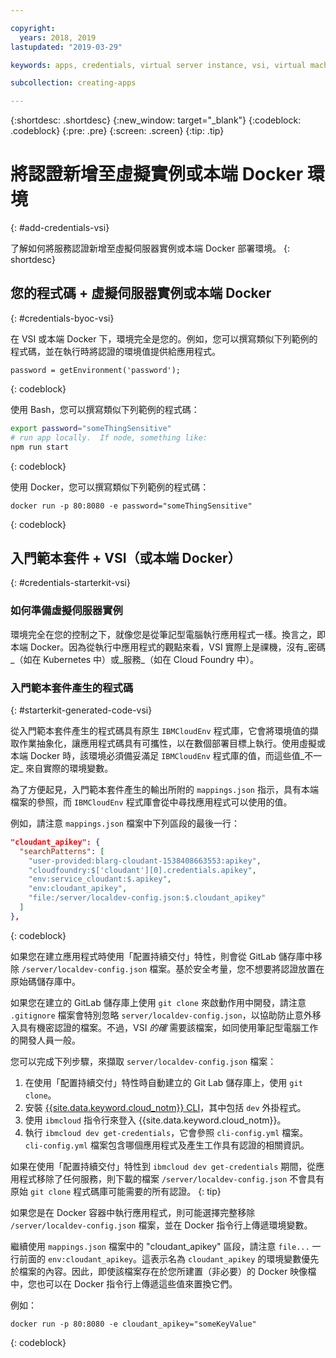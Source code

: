 ```yaml
---

copyright:
  years: 2018, 2019
lastupdated: "2019-03-29"

keywords: apps, credentials, virtual server instance, vsi, virtual machine, vm, environment, credential, virtual, docker, local, ibmcloudenv

subcollection: creating-apps

---
```


{:shortdesc: .shortdesc}
{:new_window: target="_blank"}
{:codeblock: .codeblock}
{:pre: .pre}
{:screen: .screen}
{:tip: .tip}

# 將認證新增至虛擬實例或本端 Docker 環境
{: #add-credentials-vsi}

了解如何將服務認證新增至虛擬伺服器實例或本端 Docker 部署環境。
{: shortdesc}

## 您的程式碼 + 虛擬伺服器實例或本端 Docker
{: #credentials-byoc-vsi}

在 VSI 或本端 Docker 下，環境完全是您的。例如，您可以撰寫類似下列範例的程式碼，並在執行時將認證的環境值提供給應用程式。
```
password = getEnvironment('password');
```
{: codeblock}

使用 Bash，您可以撰寫類似下列範例的程式碼：
```bash
export password="someThingSensitive"
# run app locally.  If node, something like:
npm run start
```
{: codeblock}

使用 Docker，您可以撰寫類似下列範例的程式碼：
```
docker run -p 80:8080 -e password="someThingSensitive"
```
{: codeblock}

## 入門範本套件 + VSI（或本端 Docker）
{: #credentials-starterkit-vsi}

### 如何準備虛擬伺服器實例

環境完全在您的控制之下，就像您是從筆記型電腦執行應用程式一樣。換言之，即本端 Docker。因為從執行中應用程式的觀點來看，VSI 實際上是祼機，沒有_密碼_（如在 Kubernetes 中）或_服務_（如在 Cloud Foundry 中）。

### 入門範本套件產生的程式碼
{: #starterkit-generated-code-vsi}

從入門範本套件產生的程式碼具有原生 `IBMCloudEnv` 程式庫，它會將環境值的擷取作業抽象化，讓應用程式碼具有可攜性，以在數個部署目標上執行。使用虛擬或本端 Docker 時，該環境必須備妥滿足 `IBMCloudEnv` 程式庫的值，而這些值_不一定_ 來自實際的環境變數。

為了方便起見，入門範本套件產生的輸出所附的 `mappings.json` 指示，具有本端檔案的參照，而 `IBMCloudEnv` 程式庫會從中尋找應用程式可以使用的值。

例如，請注意 `mappings.json` 檔案中下列區段的最後一行：
```json
"cloudant_apikey": {
  "searchPatterns": [
    "user-provided:blarg-cloudant-1538408663553:apikey",
    "cloudfoundry:$['cloudant'][0].credentials.apikey",
    "env:service_cloudant:$.apikey",
    "env:cloudant_apikey",
    "file:/server/localdev-config.json:$.cloudant_apikey"
  ]
},
```
{: codeblock}

如果您在建立應用程式時使用「配置持續交付」特性，則會從 GitLab 儲存庫中移除 `/server/localdev-config.json` 檔案。基於安全考量，您不想要將認證放置在原始碼儲存庫中。

如果您在建立的 GitLab 儲存庫上使用 `git clone` 來啟動作用中開發，請注意 `.gitignore` 檔案會特別忽略 `server/localdev-config.json`，以協助防止意外移入具有機密認證的檔案。不過，VSI _的確_ 需要該檔案，如同使用筆記型電腦工作的開發人員一般。

您可以完成下列步驟，來擷取 `server/localdev-config.json` 檔案：

1. 在使用「配置持續交付」特性時自動建立的 Git Lab 儲存庫上，使用 `git clone`。
2. 安裝 [{{site.data.keyword.cloud_notm}} CLI](/docs/cli?topic=cloud-cli-ibmcloud-cli)，其中包括 `dev` 外掛程式。
3. 使用 `ibmcloud` 指令行來登入 {{site.data.keyword.cloud_notm}}。
4. 執行 `ibmcloud dev get-credentials`，它會參照 `cli-config.yml` 檔案。`cli-config.yml` 檔案包含哪個應用程式及產生工作具有認證的相關資訊。

如果在使用「配置持續交付」特性到 `ibmcloud dev get-credentials` 期間，從應用程式移除了任何服務，則下載的檔案 `/server/localdev-config.json` 不會具有原始 `git clone` 程式碼庫可能需要的所有認證。
{: tip}

如果您是在 Docker 容器中執行應用程式，則可能選擇完整移除 `/server/localdev-config.json` 檔案，並在 Docker 指令行上傳遞環境變數。

繼續使用 `mappings.json` 檔案中的 "cloudant_apikey" 區段，請注意 `file...` 一行前面的 `env:cloudant_apikey`。這表示名為 `cloudant_apikey` 的環境變數優先於檔案的內容。因此，即使該檔案存在於您所建置（非必要）的 Docker 映像檔中，您也可以在 Docker 指令行上傳遞這些值來置換它們。

例如：
```
docker run -p 80:8080 -e cloudant_apikey="someKeyValue"
```
{: codeblock}
